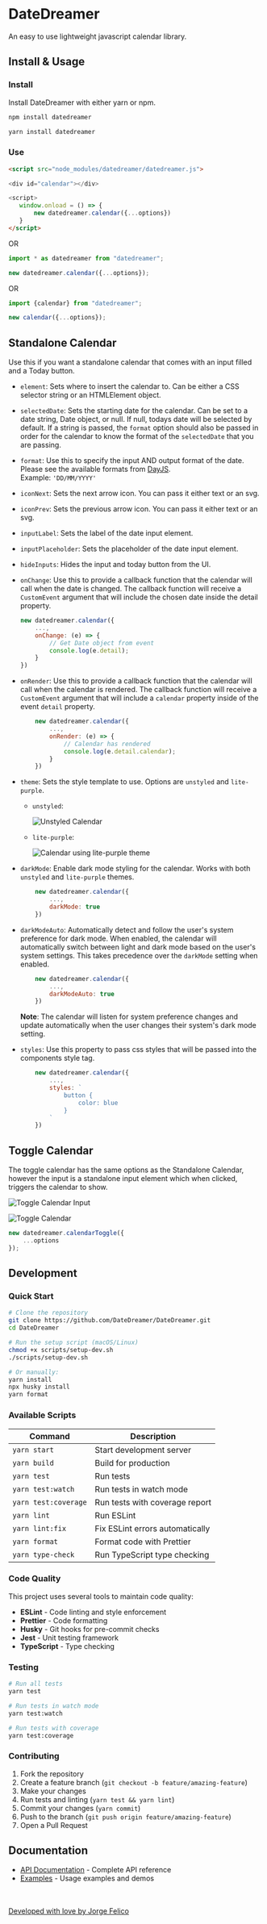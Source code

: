 # DateDreamer
An easy to use lightweight javascript calendar library.

## Install & Usage

### Install
Install DateDreamer with either yarn or npm.

```bash
npm install datedreamer
```

```bash
yarn install datedreamer
```
 
 ### Use
 
 ```html
<script src="node_modules/datedreamer/datedreamer.js">

<div id="calendar"></div>

<script>
    window.onload = () => {
        new datedreamer.calendar({...options})
    }
</script>
 ```

OR

```typescript
import * as datedreamer from "datedreamer";

new datedreamer.calendar({...options});
```

OR

```typescript
import {calendar} from "datedreamer";

new calendar({...options});
```

## Standalone Calendar
Use this if you want a standalone calendar that comes with an input filled and a Today button.

* `element`: Sets where to insert the calendar to. Can be either a CSS selector string or an HTMLElement object.

* `selectedDate`: Sets the starting date for the calendar. Can be set to a date string, Date object, or null. If null, todays date will be selected by default. If a string is passed, the `format` option should also be passed in order for the calendar to know the format of the `selectedDate` that you are passing.

* `format`: Use this to specify the input AND output format of the date. Please see the available formats from [DayJS](https://day.js.org/docs/en/display/format). <br>Example: `'DD/MM/YYYY'`

* `iconNext`: Sets the next arrow icon. You can pass it either text or an svg.

* `iconPrev`: Sets the previous arrow icon. You can pass it either text or an svg.

* `inputLabel`: Sets the label of the date input element.

* `inputPlaceholder`: Sets the placeholder of the date input element.

* `hideInputs`: Hides the input and today button from the UI.

* `onChange`: Use this to provide a callback function that the calendar will call when the date is changed. The callback function will receive a `CustomEvent` argument that will include the chosen date inside the detail property.
    ```javascript
    new datedreamer.calendar({
        ...,
        onChange: (e) => {
            // Get Date object from event
            console.log(e.detail);
        }
    })
    ```

* `onRender`: Use this to provide a callback function that the calendar will call when the calendar is rendered. The callback function will receive a `CustomEvent` argument that will include a `calendar` property inside of the event `detail` property.
    ```javascript
        new datedreamer.calendar({
            ...,
            onRender: (e) => {
                // Calendar has rendered
                console.log(e.detail.calendar);
            }
        })
    ```

* `theme`: Sets the style template to use. Options are `unstyled` and `lite-purple`.

    * `unstyled`:
    
        ![Unstyled Calendar](readme-images/unstyled.png?raw=true)
    
    * `lite-purple`: 
    
        ![Calendar using lite-purple theme](readme-images/lite-purple.png?raw=true)

* `darkMode`: Enable dark mode styling for the calendar. Works with both `unstyled` and `lite-purple` themes.
    ```javascript
        new datedreamer.calendar({
            ...,
            darkMode: true
        })
    ```

* `darkModeAuto`: Automatically detect and follow the user's system preference for dark mode. When enabled, the calendar will automatically switch between light and dark mode based on the user's system settings. This takes precedence over the `darkMode` setting when enabled.
    ```javascript
        new datedreamer.calendar({
            ...,
            darkModeAuto: true
        })
    ```
    
    **Note**: The calendar will listen for system preference changes and update automatically when the user changes their system's dark mode setting.

* `styles`: Use this property to pass css styles that will be passed into the components style tag.
    ```javascript
        new datedreamer.calendar({
            ...,
            styles: `
                button {
                    color: blue
                }
            `
        })
    ```

## Toggle Calendar
The toggle calendar has the same options as the Standalone Calendar, however the input is a standalone input element which when clicked, triggers the calendar to show.

![Toggle Calendar Input](readme-images/toggleCalendarInput.png?raw=true)

![Toggle Calendar](readme-images/toggleCalendar.png?raw=true)

```javascript
new datedreamer.calendarToggle({
    ...options
});
```

## Development

### Quick Start

```bash
# Clone the repository
git clone https://github.com/DateDreamer/DateDreamer.git
cd DateDreamer

# Run the setup script (macOS/Linux)
chmod +x scripts/setup-dev.sh
./scripts/setup-dev.sh

# Or manually:
yarn install
npx husky install
yarn format
```

### Available Scripts

| Command | Description |
|---------|-------------|
| `yarn start` | Start development server |
| `yarn build` | Build for production |
| `yarn test` | Run tests |
| `yarn test:watch` | Run tests in watch mode |
| `yarn test:coverage` | Run tests with coverage report |
| `yarn lint` | Run ESLint |
| `yarn lint:fix` | Fix ESLint errors automatically |
| `yarn format` | Format code with Prettier |
| `yarn type-check` | Run TypeScript type checking |

### Code Quality

This project uses several tools to maintain code quality:

- **ESLint** - Code linting and style enforcement
- **Prettier** - Code formatting
- **Husky** - Git hooks for pre-commit checks
- **Jest** - Unit testing framework
- **TypeScript** - Type checking

### Testing

```bash
# Run all tests
yarn test

# Run tests in watch mode
yarn test:watch

# Run tests with coverage
yarn test:coverage
```

### Contributing

1. Fork the repository
2. Create a feature branch (`git checkout -b feature/amazing-feature`)
3. Make your changes
4. Run tests and linting (`yarn test && yarn lint`)
5. Commit your changes (`yarn commit`)
6. Push to the branch (`git push origin feature/amazing-feature`)
7. Open a Pull Request

## Documentation

- [API Documentation](./docs/API.md) - Complete API reference
- [Examples](./examples/) - Usage examples and demos

<br /><br />
[Developed with love by Jorge Felico](https://jorgefelico.com)
